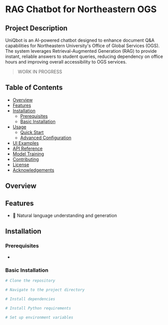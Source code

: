 # RAG Chatbot for Northeastern OGS

## Project Description
UniQbot is an AI-powered chatbot designed to enhance document Q&A capabilities for Northeastern University's Office of Global Services (OGS). The system leverages Retrieval-Augmented Generation (RAG) to provide instant, reliable answers to student queries, reducing dependency on office hours and improving overall accessibility to OGS services.

> WORK IN PROGRESS
## Table of Contents

- [Overview](#overview)
- [Features](#features)
- [Installation](#installation)
  - [Prerequisites](#prerequisites)
  - [Basic Installation](#basic-installation)
- [Usage](#usage)
  - [Quick Start](#quick-start)
  - [Advanced Configuration](#advanced-configuration)
- [UI Examples](#ui-examples)
- [API Reference](#api-reference)
- [Model Training](#model-training)
- [Contributing](#contributing)
- [License](#license)
- [Acknowledgements](#acknowledgements)

## Overview

## Features

- 💬 Natural language understanding and generation

## Installation

### Prerequisites

- 

### Basic Installation

```bash
# Clone the repository

# Navigate to the project directory

# Install dependencies

# Install Python requirements

# Set up environment variables
```
